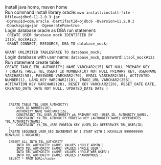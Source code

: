 Install java home, maven home<br/>
Run command install library oracle: <code>mvn install:install-file -Dfile=ojdbc6-11.2.0.3.jar  -DgroupId=com.oracle -DartifactId=ojdbc6 -Dversion=11.2.0.3 -Dpackaging=jar -DgeneratePom=true</code><br/>
Login database oracle as DBA run statement:<br/>
<code>
    CREATE USER database_mock IDENTIFIED BY itsol_mock#123;<br/>
    GRANT CONNECT, RESOURCE, DBA TO database_mock;<br/>
    GRANT UNLIMITED TABLESPACE TO database_mock;
</code><br/>
Login database with user name: <code>database_mock</code>, password: <code>itsol_mock#123</code><br/>
Run statement create table:<br/>
<code>CREATE TABLE TBL_AUTHORITY(
          NAME VARCHAR2(15) NOT NULL PRIMARY KEY
      )
      CREATE TABLE TBL_USER(
          ID NUMBER(10) NOT NULL PRIMARY KEY,
          USERNAME VARCHAR2(50),
          PASSWORD VARCHAR2(70),
          EMAIL VARCHAR2(50),
          ACTIVATED NUMBER(1),
          LANG_KEY VARCHAR2(10),
          IMAGE_URL VARCHAR2(256),
          ACTIVATION_KEY VARCHAR2(20),
          RESET_KEY VARCHAR2(20),
          RESET_DATE DATE,
          CREATED_DATE DATE NOT NULL,
          UPDATED_DATE DATE
      )
      
      CREATE TABLE TBL_USER_AUTHORITY(
          USER_ID NUMBER(10),
          AUTHORITY_NAME VARCHAR2(15),
          CONSTRAINT TBL_USER_AUTHORITY_pk PRIMARY KEY (USER_ID, AUTHORITY_NAME),
          CONSTRAINT fk_TBL_AUTHORITY FOREIGN KEY (AUTHORITY_NAME) REFERENCES TBL_AUTHORITY(NAME),
          CONSTRAINT fk_TBL_USER FOREIGN KEY (USER_ID) REFERENCES TBL_USER(ID)
      )
      CREATE SEQUENCE USER_SEQ INCREMENT BY 1 START WITH 1 MAXVALUE 9999999999 MINVALUE 1 NOCACHE;
      
      INSERT ALL INTO TBL_AUTHORITY
          INTO TBL_AUTHORITY (NAME) VALUES ('ROLE_ADMIN')
          INTO TBL_AUTHORITY (NAME) VALUES ('ROLE_USER')
          INTO TBL_AUTHORITY (NAME) VALUES ('ROLE_WEB_USER')
          INTO TBL_AUTHORITY (NAME) VALUES ('ANONYMOUS')
      SELECT * FROM DUAL</code>
